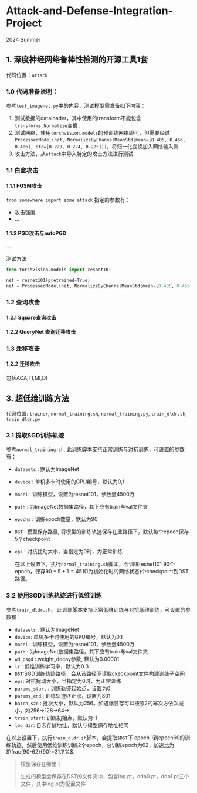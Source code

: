 # Attack-and-Defense-Integration-Project
2024 Summer

## 1. 深度神经网络鲁棒性检测的开源工具1套

代码位置：``attack``

### 1.0 代码准备说明：
参考``test_imagenet.py``中的内容，测试模型需准备如下内容：

1. 测试数据的dataloader，其中使用的transform不能包含``transforms.Normalize``变换，
2. 测试网络，使用``torchvision.models``的预训练网络即可，但需要经过``ProcessedModel(net, NormalizeByChannelMeanStd(mean=[0.485, 0.456, 0.406], std=[0.229, 0.224, 0.225]))``，将归一化变换加入网络输入侧
3. 攻击方法，从``attack``中导入特定的攻击方法进行测试

### 1.1 白盒攻击

#### 1.1.1 FGSM攻击
``from somewhere import some attack``
指定的参数有：
- 攻击强度 
- …

#### 1.1.2 PGD攻击与autoPGD
….

测试方法
``
``` python
from torchvision.models import resnet101

net = resnet101(pretrained=True)
net = ProcessedModel(net, NormalizeByChannelMeanStd(mean=[0.485, 0.456, 0.406], std=[0.229, 0.224, 0.225]))

```

### 1.2 查询攻击
#### 1.2.1 Square查询攻击

#### 1.2.2 QueryNet 查询迁移攻击

### 1.3 迁移攻击

#### 1.2.2 迁移攻击
包括AOA,TI,MI,DI






## 3. 超低维训练方法

代码位置: ``trainer``, ``normal_training.sh``, ``normal_training.py``, ``train_dldr.sh``, ``train_dldr.py``

### 3.1 提取SGD训练轨迹

参考``normal_training.sh``, 此训练脚本支持正常训练与对抗训练，可设置的参数有：

- ``datasets`` : 默认为ImageNet
- ``device`` : 单机多卡时使用的GPU编号，默认为0,1
- ``model`` : 训练模型，设置为resnet101，参数量4500万
- ``path`` : 为ImageNet数据集路径，其下应有train与val文件夹
- ``epochs`` : 训练epoch数量，默认为90
- ``DST`` : 模型保存路径, 将模型的训练轨迹保存在此路径下，默认每个epoch保存5个checkpoint
- ``eps`` :  对抗扰动大小，当指定为0时，为正常训练

  在以上设置下，执行``normal_training.sh``脚本，会训练resnet101 90个epoch，保存$90*5+1=451$(1为初始化时的网络状态)个checkpoint到DST路径。

### 3.2 使用SGD训练轨迹进行低维训练

参考``train_dldr.sh``， 此训练脚本支持正常低维训练与对抗低维训练，可设置的参数有：

- ``datasets`` : 默认为ImageNet
- ``device``:  单机多卡时使用的GPU编号，默认为0,1
- ``model`` : 训练模型，设置为resnet101，参数量4500万
- ``path`` : 为ImageNet数据集路径，其下应有train与val文件夹
- ``wd_psgd`` :  weight_decay参数, 默认为0.00001
- ``lr`` : 低维训练学习率，默认为0.3
- ``DST``:SGD训练轨迹路径，会从该路径下读取ckeckpoint文件构建训练子空间
- ``eps``: 对抗扰动大小，当指定为0时，为正常训练
- ``params_start`` : 训练轨迹起始点，设置为0
- ``params_end`` : 训练轨迹终止点，设置为301
-  ``batch_sze`` : 批次大小，默认为256。如遇爆显存可以按照2的幂次方依次减小，如256->128->64->...
- ``train_start``: 训练初始点，默认为-1
- ``log_dir``: 日志存储地址，默认与模型保存地址相同

在以上设置下，执行``train_dldr.sh``脚本，会提取``$DST``下 epoch 1到epoch60的训练轨迹，然后使用低维训练训练2个epoch，总训练epoch为62，加速比为$\frac{90-62}{90}=31.1\%$. 

> 模型保存在哪里？
>
> 生成的模型会保存在DST的文件夹中，包含log.pt，ddp0.pt，ddp1.pt三个文件，其中log.pt为配置文件

